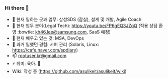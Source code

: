### Hi there 👋

- 🔭 현재 일하는 곳과 업무: 삼성SDS (잠실), 설계 및 개발, Agile Coach
- :office: 현재 업무 분야(Legal Tech): https://youtu.be/FP6gEQ3JZqQ (적용 상담 환영 :bowtie: kh46.lee@samsung.com, SaaS 예정)
- 🌱 현재 배우고 있는 것: MSA, DevOps
- 💬 과거 일했던 경험: 서버 관리 (Solaris, Linux: https://cafe.naver.com/spdiary)
- 📫 rootuser.kr@gmail.com
- ⚡ 취미: 육아..:baby:
- Wiki: 작성 중 (https://github.com/asulikeit/asulikeit/wiki)
